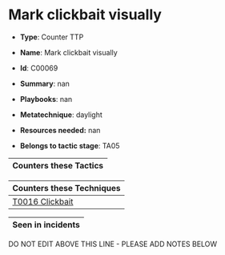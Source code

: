 # Mark clickbait visually

* **Type**: Counter TTP

* **Name**: Mark clickbait visually

* **Id**: C00069

* **Summary**: nan

* **Playbooks**: nan

* **Metatechnique**: daylight

* **Resources needed:** nan

* **Belongs to tactic stage**: TA05


| Counters these Tactics |
| ---------------------- |



| Counters these Techniques |
| ------------------------- |
| [T0016 Clickbait](../techniques/T0016.md) |



| Seen in incidents |
| ----------------- |


DO NOT EDIT ABOVE THIS LINE - PLEASE ADD NOTES BELOW